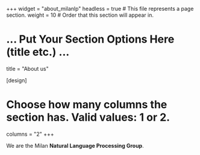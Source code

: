 +++
widget = "about_milanlp"
headless = true  # This file represents a page section.
weight = 10  # Order that this section will appear in.

# ... Put Your Section Options Here (title etc.) ...
title = "About us"

[design]
  # Choose how many columns the section has. Valid values: 1 or 2.
  columns = "2"
+++


We are the Milan **Natural Language Processing Group**. 
